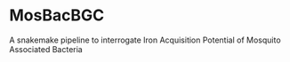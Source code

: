 # MosBacBGC
A snakemake pipeline to interrogate Iron Acquisition Potential of Mosquito Associated Bacteria
